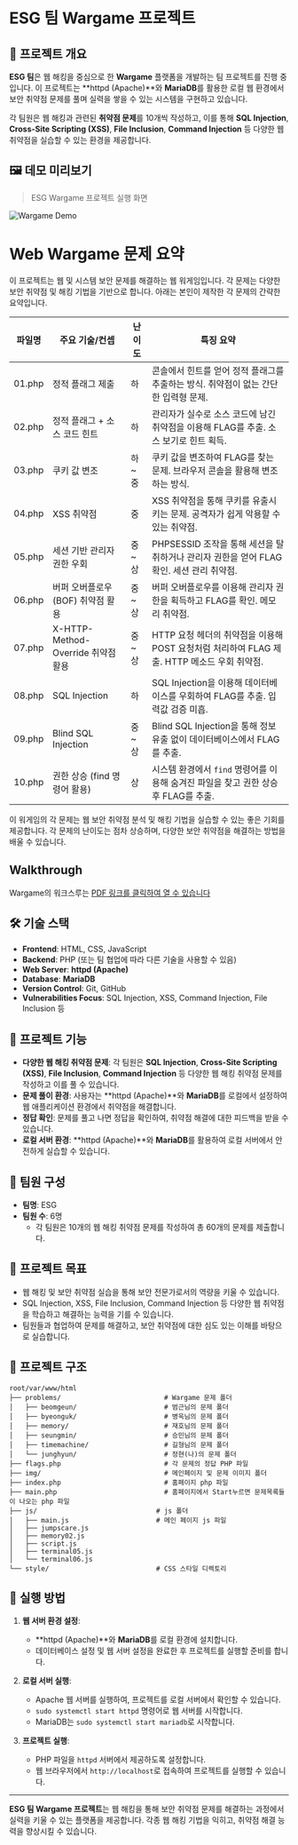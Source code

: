 # ESG 팀 Wargame 프로젝트

## 📂 프로젝트 개요
**ESG 팀**은 웹 해킹을 중심으로 한 **Wargame** 플랫폼을 개발하는 팀 프로젝트를 진행 중입니다. 이 프로젝트는 **httpd (Apache)**와 **MariaDB**를 활용한 로컬 웹 환경에서 보안 취약점 문제를 풀며 실력을 쌓을 수 있는 시스템을 구현하고 있습니다.

각 팀원은 웹 해킹과 관련된 **취약점 문제**를 10개씩 작성하고, 이를 통해 **SQL Injection**, **Cross-Site Scripting (XSS)**, **File Inclusion**, **Command Injection** 등 다양한 웹 취약점을 실습할 수 있는 환경을 제공합니다.

## 🖼️ 데모 미리보기

> ESG Wargame 프로젝트 실행 화면

![Wargame Demo](demo.gif)

# Web Wargame 문제 요약

이 프로젝트는 웹 및 시스템 보안 문제를 해결하는 웹 워게임입니다. 각 문제는 다양한 보안 취약점 및 해킹 기법을 기반으로 합니다. 
아래는 본인이 제작한 각 문제의 간략한 요약입니다.

| 파일명     | 주요 기술/컨셉                         | 난이도   | 특징 요약                                                         |
|------------|--------------------------------------|----------|------------------------------------------------------------------|
| 01.php     | 정적 플래그 제출                      | 하       | 콘솔에서 힌트를 얻어 정적 플래그를 추출하는 방식. 취약점이 없는 간단한 입력형 문제.  |
| 02.php     | 정적 플래그 + 소스 코드 힌트            | 하       | 관리자가 실수로 소스 코드에 남긴 취약점을 이용해 FLAG를 추출. 소스 보기로 힌트 획득.  |
| 03.php     | 쿠키 값 변조                          | 하~중    | 쿠키 값을 변조하여 FLAG를 찾는 문제. 브라우저 콘솔을 활용해 변조하는 방식.  |
| 04.php     | XSS 취약점                           | 중       | XSS 취약점을 통해 쿠키를 유출시키는 문제. 공격자가 쉽게 악용할 수 있는 취약점. |
| 05.php     | 세션 기반 관리자 권한 우회            | 중~상    | PHPSESSID 조작을 통해 세션을 탈취하거나 관리자 권한을 얻어 FLAG 확인. 세션 관리 취약점. |
| 06.php     | 버퍼 오버플로우 (BOF) 취약점 활용      | 중~상    | 버퍼 오버플로우를 이용해 관리자 권한을 획득하고 FLAG를 확인. 메모리 취약점. |
| 07.php     | X-HTTP-Method-Override 취약점 활용    | 중~상    | HTTP 요청 헤더의 취약점을 이용해 POST 요청처럼 처리하여 FLAG 제출. HTTP 메소드 우회 취약점. |
| 08.php     | SQL Injection                         | 하       | SQL Injection을 이용해 데이터베이스를 우회하여 FLAG를 추출. 입력값 검증 미흡. |
| 09.php     | Blind SQL Injection                   | 중~상    | Blind SQL Injection을 통해 정보 유출 없이 데이터베이스에서 FLAG를 추출. |
| 10.php     | 권한 상승 (find 명령어 활용)          | 상       | 시스템 환경에서 `find` 명령어를 이용해 숨겨진 파일을 찾고 권한 상승 후 FLAG를 추출. |


이 워게임의 각 문제는 웹 보안 취약점 분석 및 해킹 기법을 실습할 수 있는 좋은 기회를 제공합니다. 각 문제의 난이도는 점차 상승하며, 다양한 보안 취약점을 해결하는 방법을 배울 수 있습니다.

## Walkthrough

Wargame의 워크스루는 [PDF 링크를 클릭하여 열 수 있습니다](https://github.com/JeongHyeon96/WarGame/blob/main/%EC%9C%A0%EB%A0%B9%EC%9D%98%EC%A7%91_walkthrough.pdf)

## 🛠 기술 스택
- **Frontend**: HTML, CSS, JavaScript
- **Backend**: PHP (또는 팀 협업에 따라 다른 기술을 사용할 수 있음)
- **Web Server**: **httpd (Apache)**
- **Database**: **MariaDB**
- **Version Control**: Git, GitHub
- **Vulnerabilities Focus**: SQL Injection, XSS, Command Injection, File Inclusion 등

## 📝 프로젝트 기능
- **다양한 웹 해킹 취약점 문제**: 각 팀원은 **SQL Injection**, **Cross-Site Scripting (XSS)**, **File Inclusion**, **Command Injection** 등 다양한 웹 해킹 취약점 문제를 작성하고 이를 풀 수 있습니다.
- **문제 풀이 환경**: 사용자는 **httpd (Apache)**와 **MariaDB**를 로컬에서 설정하여 웹 애플리케이션 환경에서 취약점을 해결합니다.
- **정답 확인**: 문제를 풀고 나면 정답을 확인하여, 취약점 해결에 대한 피드백을 받을 수 있습니다.
- **로컬 서버 환경**: **httpd (Apache)**와 **MariaDB**를 활용하여 로컬 서버에서 안전하게 실습할 수 있습니다.

## 👥 팀원 구성
- **팀명**: ESG
- **팀원 수**: 6명
  - 각 팀원은 10개의 웹 해킹 취약점 문제를 작성하여 총 60개의 문제를 제출합니다.

## 🎯 프로젝트 목표
- 웹 해킹 및 보안 취약점 실습을 통해 보안 전문가로서의 역량을 키울 수 있습니다.
- SQL Injection, XSS, File Inclusion, Command Injection 등 다양한 웹 취약점을 학습하고 해결하는 능력을 기를 수 있습니다.
- 팀원들과 협업하여 문제를 해결하고, 보안 취약점에 대한 심도 있는 이해를 바탕으로 실습합니다.

## 📄 프로젝트 구조
```
root/var/www/html
├── problems/                          # Wargame 문제 폴더
│   ├── beomgeun/                      # 범근님의 문제 폴더
│   ├── byeonguk/                      # 병욱님의 문제 폴더
│   ├── memory/                        # 재호님의 문제 폴더
│   ├── seungmin/                      # 승민님의 문제 폴더
│   ├── timemachine/                   # 길형님의 문제 폴더
│   └── junghyun/                      # 정현(나)의 문제 폴더
├── flags.php                          # 각 문제의 정답 PHP 파일
├── img/                               # 메인페이지 및 문제 이미지 폴더
├── index.php                          # 홈페이지 php 파일
├── main.php                           # 홈페이지에서 Start누르면 문제목록들이 나오는 php 파일
├── js/                              # js 폴더
│   ├── main.js                      # 메인 페이지 js 파일
│   ├── jumpscare.js                 
│   ├── memory02.js                  
│   ├── script.js                    
│   ├── terminal05.js                
│   └── terminal06.js                
└── style/                           # CSS 스타일 디렉토리

```
## 🚀 실행 방법
1. **웹 서버 환경 설정**:
    - **httpd (Apache)**와 **MariaDB**를 로컬 환경에 설치합니다.
    - 데이터베이스 설정 및 웹 서버 설정을 완료한 후 프로젝트를 실행할 준비를 합니다.

2. **로컬 서버 실행**:
    - Apache 웹 서버를 실행하여, 프로젝트를 로컬 서버에서 확인할 수 있습니다.
    - `sudo systemctl start httpd` 명령어로 웹 서버를 시작합니다.
    - MariaDB는 `sudo systemctl start mariadb`로 시작합니다.

3. **프로젝트 실행**:
    - PHP 파일을 `httpd` 서버에서 제공하도록 설정합니다.
    - 웹 브라우저에서 `http://localhost`로 접속하여 프로젝트를 실행할 수 있습니다.

---

**ESG 팀 Wargame 프로젝트**는 웹 해킹을 통해 보안 취약점 문제를 해결하는 과정에서 실력을 키울 수 있는 플랫폼을 제공합니다. 각종 웹 해킹 기법을 익히고, 취약점 해결 능력을 향상시킬 수 있습니다.
